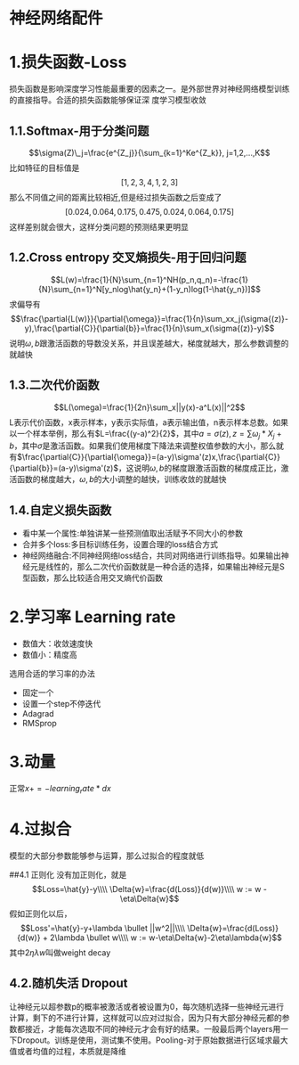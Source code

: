 神经网络配件
===
# 1.损失函数-Loss
损失函数是影响深度学习性能最重要的因素之一。是外部世界对神经网络模型训练的直接指导。合适的损失函数能够保证深
度学习模型收敛

## 1.1.Softmax-用于分类问题
$$\sigma(Z)\_j=\frac{e^{Z_j}}{\sum_{k=1}^Ke^{Z_k}}, j=1,2,...,K$$
比如特征的目标值是
$$[1,2,3,4,1,2,3]$$
那么不同值之间的距离比较相近,但是经过损失函数之后变成了$$[0.024,0.064,0.175,0.475,0.024,0.064,0.175]$$
这样差别就会很大，这样分类问题的预测结果更明显

## 1.2.Cross entropy 交叉熵损失-用于回归问题
$$L(w)=\frac{1}{N}\sum_{n=1}^NH(p_n,q_n)=-\frac{1}{N}\sum_{n=1}^N[y_nlog\hat{y_n}+(1-y_n)log(1-\hat{y_n})]$$
求偏导有
$$\frac{\partial{L(w)}}{\partial{\omega}}=\frac{1}{n}\sum_xx_j(\sigma{(z)}-y),\frac{\partial{C}}{\partial{b}}=\frac{1}{n}\sum_x(\sigma{(z)}-y)$$
说明$\omega,b$跟激活函数的导数没关系，并且误差越大，梯度就越大，那么参数调整的就越快

## 1.3.二次代价函数
$$L(\omega)=\frac{1}{2n}\sum_x||y(x)-a^L(x)||^2$$
L表示代价函数，x表示样本，y表示实际值，a表示输出值，n表示样本总数。如果以一个样本举例，那么有$L=\frac{(y-a)^2}{2}$，其中$a=\sigma{(z)}, z=\sum{\omega_j*X_j+b}$，其中$\sigma$是激活函数。如果我们使用梯度下降法来调整权值参数的大小，那么就有$\frac{\partial{C}}{\partial{\omega}}=(a-y)\sigma'(z)x,\frac{\partial{C}}{\partial{b}}=(a-y)\sigma'(z)$，这说明$\omega,b$的梯度跟激活函数的梯度成正比，激活函数的梯度越大，$\omega,b$的大小调整的越快，训练收敛的就越快

## 1.4.自定义损失函数
- 看中某一个属性:单独讲某一些预测值取出活赋予不同大小的参数
- 合并多个loss:多目标训练任务，设置合理的loss结合方式
- 神经网络融合:不同神经网络loss结合，共同对网络进行训练指导。如果输出神经元是线性的，那么二次代价函数就是一种合适的选择，如果输出神经元是S型函数，那么比较适合用交叉熵代价函数

# 2.学习率 Learning rate
- 数值大：收敛速度快
- 数值小：精度高

选用合适的学习率的办法
- 固定一个
- 设置一个step不停迭代
- Adagrad
- RMSprop

# 3.动量
正常$x += -learning_rate * dx$

# 4.过拟合
模型的大部分参数能够参与运算，那么过拟合的程度就低

##4.1 正则化
没有加正则化，就是
$$Loss=\hat{y}-y\\\\
\Delta{w}=\frac{d(Loss)}{d(w)}\\\\
w := w - \eta\Delta{w}$$
假如正则化以后，
$$Loss'=\hat{y}-y+\lambda \bullet ||w^2||\\\\
\Delta{w}=\frac{d(Loss)}{d(w)} + 2\lambda \bullet w\\\\
w := w-\eta\Delta{w}-2\eta\lambda{w}$$
其中$2\eta\lambda{w}$叫做weight decay

## 4.2.随机失活 Dropout
让神经元以超参数p的概率被激活或者被设置为0，每次随机选择一些神经元进行计算，剩下的不进行计算，这样就可以应对过拟合，因为只有大部分神经元都的参数都接近，才能每次选取不同的神经元才会有好的结果。一般最后两个layers用一下Dropout。训练是使用，测试集不使用。Pooling-对于原始数据进行区域求最大值或者均值的过程，本质就是降维












